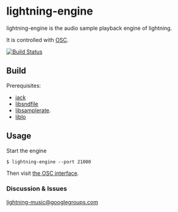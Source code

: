lightning-engine
===========

lightning-engine is the audio sample playback engine of lightning.

It is controlled with [OSC](http://opensoundcontrol.org).

[![Build Status](https://travis-ci.org/lightning/engine.svg?branch=master)](https://travis-ci.org/lightning/engine)



Build
-----

Prerequisites:

* [jack](http://jackaudio.org)
* [libsndfile](http://www.mega-nerd.com/libsndfile/)
* [libsamplerate](http://www.mega-nerd.com/SRC/).
* [liblo](http://liblo.sourceforge.net/)



Usage
-----

Start the engine

```shell
$ lightning-engine --port 21000
```



Then visit [the OSC interface](https://github.com/lightning/engine/wiki/lightning-engine-OSC-interface).

### Discussion & Issues

lightning-music@googlegroups.com
